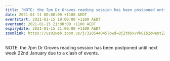 ```yaml
---
title: "NOTE: the 7pm Dr Groves reading session has been postponed until next week 22nd January due to a clash of events"
date: 2021-01-11 00:00:00 +1100 AEDT
eventstart: 2021-01-15 19:00:00 +1100 AEDT
eventend: 2021-01-15 21:00:00 +1100 AEDT
expirydate: 2021-01-15 21:00:00 +1100 AEDT
zoomlink: https://us02web.zoom.us/j/320544045?pwd=QjZtbUxvVk81b2dweUtZZTE3ZE9IZz09
---
```


NOTE: the 7pm Dr Groves reading session has been postponed until next week 22nd January due to a clash of events.